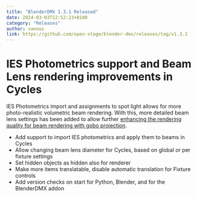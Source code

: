 ```yaml
---
title: "BlenderDMX 1.3.1 Released"
date: 2024-03-03T12:52:23+0100
category: "Releases"
author: vanous
link: https://github.com/open-stage/blender-dmx/releases/tag/v1.3.1
---
```


# IES Photometrics support and Beam Lens rendering improvements in Cycles

IES Photometrics import and assignments to spot light allows for more photo-realistic volumetric beam rendering. With this, more detailed beam lens settings has been added to allow further [enhancing the rendering quality for beam rendering with gobo projection](https://blenderdmx.eu/docs/setup/#beam-lens-diameter-in-cycles).

* Add support to import IES photometrics and apply them to beams in Cycles
* Allow changing beam lens diameter for Cycles, based on global or per fixture settings
* Set hidden objects as hidden also for renderer
* Make more items translatable, disable automatic translation for Fixture controls
* Add version checks on start for Python, Blender, and for the BlenderDMX addon
